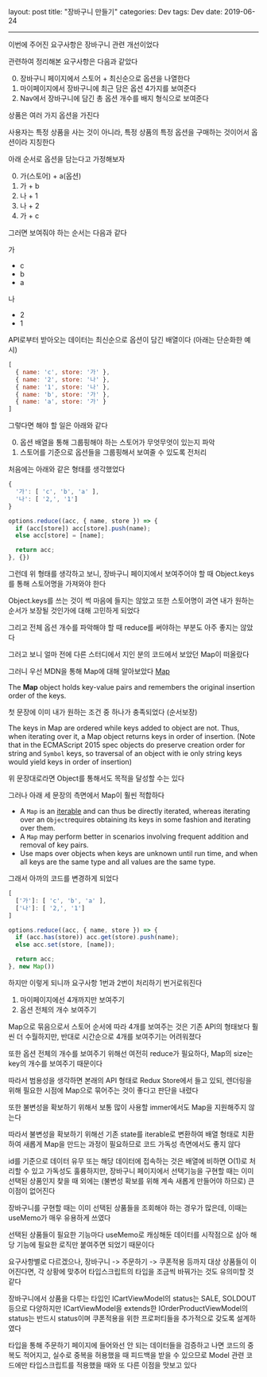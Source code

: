 layout: post
title: "장바구니 만들기"
categories: Dev
tags: Dev
date: 2019-06-24

---

이번에 주어진 요구사항은 장바구니 관련 개선이었다



관련하여 정리해본 요구사항은 다음과 같았다

0. 장바구니 페이지에서 스토어 + 최신순으로 옵션을 나열한다
1. 마이페이지에서 장바구니에 최근 담은 옵션 4가지를 보여준다
2. Nav에서 장바구니에 담긴 총 옵션 개수를 배지 형식으로 보여준다



상품은 여러 가지 옵션을 가진다

사용자는 특정 상품을 사는 것이 아니라, 특정 상품의 특정 옵션을 구매하는 것이어서 옵션이라 지칭한다



아래 순서로 옵션을 담는다고 가정해보자

0. 가(스토어) + a(옵션)
1. 가 + b
2. 나 + 1
3. 나 + 2
4. 가 + c



그러면 보여줘야 하는 순서는 다음과 같다

가

- c
- b
- a

나

- 2
- 1



API로부터 받아오는 데이터는 최신순으로 옵션이 담긴 배열이다 (아래는 단순화한 예시)

```javascript
[
  { name: 'c', store: '가' },
  { name: '2', store: '나' },
  { name: '1', store: '나' },
  { name: 'b', store: '가' },
  { name: 'a', store: '가' }
]
```



그렇다면 해야 할 일은 아래와 같다

0. 옵션 배열을 통해 그룹핑해야 하는 스토어가 무엇무엇이 있는지 파악
1. 스토어를 기준으로 옵션들을 그룹핑해서 보여줄 수 있도록 전처리



처음에는 아래와 같은 형태를 생각했었다

```javascript
{
  '가': [ 'c', 'b', 'a' ],
  '나': [ '2,', '1']
}

options.reduce((acc, { name, store }) => {
  if (acc[store]) acc[store].push(name);
  else acc[store] = [name];

  return acc;
}, {})
```



그런데 위 형태를 생각하고 보니, 장바구니 페이지에서 보여주어야 할 때 Object.keys를 통해 스토어명을 가져와야 한다

Object.keys를 쓰는 것이 썩 마음에 들지는 않았고 또한 스토어명이 과연 내가 원하는 순서가 보장될 것인가에 대해 고민하게 되었다

그리고 전체 옵션 개수를 파악해야 할 때 reduce를 써야하는 부분도 아주 좋지는 않았다

그러고 보니 얼마 전에 다른 스터디에서 지인 분의 코드에서 보았던 Map이 떠올랐다



그러니 우선 MDN을 통해 Map에 대해 알아보았다 [Map](https://developer.mozilla.org/en-US/docs/Web/JavaScript/Reference/Global_Objects/Map)



The **Map** object holds key-value pairs and remembers the original insertion order of the keys.

첫 문장에 이미 내가 원하는 조건 중 하나가 충족되었다 (순서보장)



The keys in Map are ordered while keys added to object are not. Thus, when iterating over it, a Map object returns keys in order of insertion. (Note that in the ECMAScript 2015 spec objects do preserve creation order for string and `Symbol` keys, so traversal of an object with ie only string keys would yield keys in order of insertion)

위 문장대로라면 Object를 통해서도 목적을 달성할 수는 있다



그러나 아래 세 문장의 측면에서 Map이 훨씬 적합하다

- A `Map` is an [iterable](https://developer.mozilla.org/en-US/docs/Web/JavaScript/Guide/iterable) and can thus be directly iterated, whereas iterating over an `Object`requires obtaining its keys in some fashion and iterating over them.
- 
  A `Map` may perform better in scenarios involving frequent addition and removal of key pairs.
- Use maps over objects when keys are unknown until run time, and when all keys are the same type and all values are the same type.



그래서 아까의 코드를 변경하게 되었다

```javascript
[
  ['가']: [ 'c', 'b', 'a' ],
  ['나']: [ '2,', '1']
]

options.reduce((acc, { name, store }) => {
  if (acc.has(store)) acc.get(store).push(name);
  else acc.set(store, [name]);

  return acc;
}, new Map())
```



하지만 이렇게 되니까 요구사항 1번과 2번이 처리하기 번거로워진다



1. 마이페이지에선 4개까지만 보여주기
2. 옵션 전체의 개수 보여주기



Map으로 묶음으로서 스토어 순서에 따라 4개를 보여주는 것은 기존 API의 형태보다 훨씬 더 수월하지만, 반대로 시간순으로 4개를 보여주기는 어려워졌다

또한 옵션 전체의 개수를 보여주기 위해선 여전히 reduce가 필요하다, Map의 size는 key의 개수를 보여주기 때문이다

따라서 범용성을 생각하면 본래의 API 형태로 Redux Store에서 들고 있되, 렌더링을 위해 필요한 시점에 Map으로 묶어주는 것이 좋다고 판단을 내렸다

또한 불변성을 확보하기 위해서 보통 많이 사용할 immer에서도 Map을 지원해주지 않는다

따라서 불변성을 확보하기 위해선 기존 state를 iterable로 변환하여 배열 형태로 치환하여 새롭게 Map을 만드는 과정이 필요하므로 코드 가독성 측면에서도 좋지 않다

id를 기준으로 데이터 유무 또는 해당 데이터에 접속하는 것은 배열에 비하면 O(1)로 처리할 수 있고 가독성도 훌륭하지만, 장바구니 페이지에서 선택기능을 구현할 때는 이미 선택된 상품인지 찾을 때 외에는 (불변성 확보를 위해 계속 새롭게 만들어야 하므로) 큰 이점이 없어진다



장바구니를 구현할 때는 이미 선택된 상품들을 조회해야 하는 경우가 많은데, 이때는 useMemo가 매우 유용하게 쓰였다

선택된 상품들이 필요한 기능마다 useMemo로 캐싱해둔 데이터를 시작점으로 삼아 해당 기능에 필요한 로직만 붙여주면 되었기 때문이다



요구사항별로 다르겠으나, 장바구니 -> 주문하기 -> 쿠폰적용 등까지 대상 상품들이 이어진다면, 각 상황에 맞추어 타입스크립트의 타입을 조금씩 바꿔가는 것도 유의미할 것 같다

장바구니에서 상품을 다루는 타입인 ICartViewModel의 status는 SALE, SOLDOUT 등으로 다양하지만 ICartViewModel을 extends한 IOrderProductViewModel의 status는 반드시 status이며 쿠폰적용을 위한 프로퍼티들을 추가적으로 갖도록 설계하였다

타입을 통해 주문하기 페이지에 들어와선 안 되는 데이터들을 검증하고 나면 코드의 중복도 적어지고, 실수로 중복을 허용했을 때 피드백을 받을 수 있으므로 Model 관련 코드에만 타입스크립트를 적용했을 때와 또 다른 이점을 맛보고 있다

